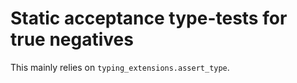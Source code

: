 # Static acceptance type-tests for true negatives

This mainly relies on `typing_extensions.assert_type`.
